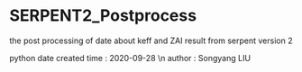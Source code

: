 # SERPENT2_Postprocess
the post processing of date about keff and ZAI result from serpent version 2 

python date created time : 2020-09-28 \n
author : Songyang LIU
